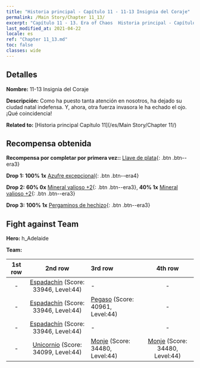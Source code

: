 ```yaml
---
title: "Historia principal - Capítulo 11 - 11-13 Insignia del Coraje"
permalink: /Main Story/Chapter 11_13/
excerpt: "Capítulo 11 - 13. Era of Chaos  Historia principal - Capítulo 11_13. 11-13 Insignia del Coraje"
last_modified_at: 2021-04-22
locale: es
ref: "Chapter 11_13.md"
toc: false
classes: wide
---
```


## Detalles

 **Nombre:** 11-13 Insignia del Coraje

 **Descripción:** Como ha puesto tanta atención en nosotros, ha dejado su ciudad natal indefensa. Y, ahora, otra fuerza invasora le ha echado el ojo. ¡Qué coincidencia!

 **Related to:** [Historia principal Capítulo 11](/es/Main Story/Chapter 11/)

## Recompensa obtenida

 **Recompensa por completar por primera vez::** [Llave de plata](/ItemsES/con_693/){: .btn .btn--era3}

 **Drop 1:** **100% 1x** [Azufre excepcional](/ItemsES/mat_36/){: .btn .btn--era4}

 **Drop 2:** **60% 0x** [Mineral valioso +2](/ItemsES/mat_26/){: .btn .btn--era3}, **40% 1x** [Mineral valioso +2](/ItemsES/mat_26/){: .btn .btn--era3}

 **Drop 3:** **100% 1x** [Pergaminos de hechizo](/ItemsES/con_694/){: .btn .btn--era3}


## Fight against Team
 **Hero:** h_Adelaide

 **Team:**


  | 1st row | 2nd row | 3rd row | 4th row |
  |:----:|:----:|:----|:----:|
  | - | [Espadachín](/es/units/Swordsman/) (Score: 33946, Level:44)  | - | - |
  | - | [Espadachín](/es/units/Swordsman/) (Score: 33946, Level:44)  | [Pegaso](/es/units/Pegasus/) (Score: 40961, Level:44)  | - |
  | - | [Espadachín](/es/units/Swordsman/) (Score: 33946, Level:44)  | - | - |
  | - | [Unicornio](/es/units/Unicorn/) (Score: 34099, Level:44)  | [Monje](/es/units/Monk/) (Score: 34480, Level:44)  | [Monje](/es/units/Monk/) (Score: 34480, Level:44)  |


